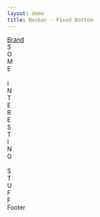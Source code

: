 ```yaml
---
layout: demo
title: Navbar - Fixed Bottom
---
```


<nav class="navbar navbar-expand-sm bg-purple navbar-dark fixed-bottom">
  <div class="container-fluid">
    <a class="navbar-brand d-flex align-items-center" href="javascript:">
      <i class="bi bi-star-fill me-2"></i>Brand
    </a>
  </div>
</nav>

<div class="container-fluid p-2">
  <label class="bg-purple text-white text-center fs-1 p-5">
    S<br>O<br>M<br>E<br><br>
    I<br>N<br>T<br>E<br>R<br>E<br>S<br>T<br>I<br>N<br>G<br><br>
    S<br>T<br>U<br>F<br>F
  </label>
</div>

<footer class="bg-dark text-white p-3" style="margin-bottom: var(--navbar-fixed-height);">
  Footer
</footer>
